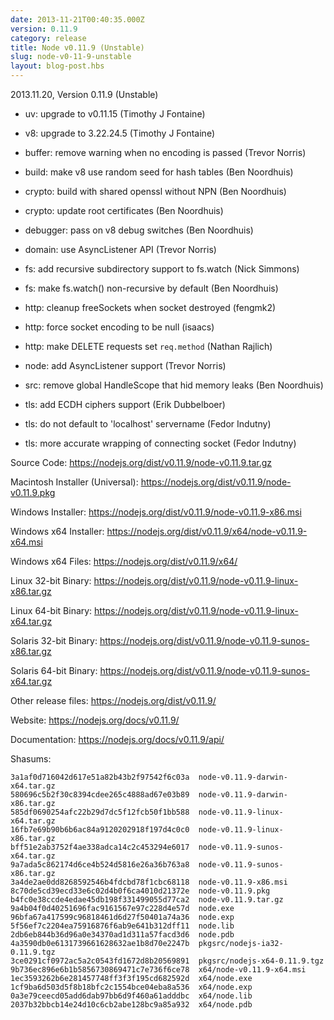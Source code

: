 ```yaml
---
date: 2013-11-21T00:40:35.000Z
version: 0.11.9
category: release
title: Node v0.11.9 (Unstable)
slug: node-v0-11-9-unstable
layout: blog-post.hbs
---
```


2013.11.20, Version 0.11.9 (Unstable)

- uv: upgrade to v0.11.15 (Timothy J Fontaine)

- v8: upgrade to 3.22.24.5 (Timothy J Fontaine)

- buffer: remove warning when no encoding is passed (Trevor Norris)

- build: make v8 use random seed for hash tables (Ben Noordhuis)

- crypto: build with shared openssl without NPN (Ben Noordhuis)

- crypto: update root certificates (Ben Noordhuis)

- debugger: pass on v8 debug switches (Ben Noordhuis)

- domain: use AsyncListener API (Trevor Norris)

- fs: add recursive subdirectory support to fs.watch (Nick Simmons)

- fs: make fs.watch() non-recursive by default (Ben Noordhuis)

- http: cleanup freeSockets when socket destroyed (fengmk2)

- http: force socket encoding to be null (isaacs)

- http: make DELETE requests set `req.method` (Nathan Rajlich)

- node: add AsyncListener support (Trevor Norris)

- src: remove global HandleScope that hid memory leaks (Ben Noordhuis)

- tls: add ECDH ciphers support (Erik Dubbelboer)

- tls: do not default to 'localhost' servername (Fedor Indutny)

- tls: more accurate wrapping of connecting socket (Fedor Indutny)

Source Code: https://nodejs.org/dist/v0.11.9/node-v0.11.9.tar.gz

Macintosh Installer (Universal): https://nodejs.org/dist/v0.11.9/node-v0.11.9.pkg

Windows Installer: https://nodejs.org/dist/v0.11.9/node-v0.11.9-x86.msi

Windows x64 Installer: https://nodejs.org/dist/v0.11.9/x64/node-v0.11.9-x64.msi

Windows x64 Files: https://nodejs.org/dist/v0.11.9/x64/

Linux 32-bit Binary: https://nodejs.org/dist/v0.11.9/node-v0.11.9-linux-x86.tar.gz

Linux 64-bit Binary: https://nodejs.org/dist/v0.11.9/node-v0.11.9-linux-x64.tar.gz

Solaris 32-bit Binary: https://nodejs.org/dist/v0.11.9/node-v0.11.9-sunos-x86.tar.gz

Solaris 64-bit Binary: https://nodejs.org/dist/v0.11.9/node-v0.11.9-sunos-x64.tar.gz

Other release files: https://nodejs.org/dist/v0.11.9/

Website: https://nodejs.org/docs/v0.11.9/

Documentation: https://nodejs.org/docs/v0.11.9/api/

Shasums:

```
3a1af0d716042d617e51a82b43b2f97542f6c03a  node-v0.11.9-darwin-x64.tar.gz
580696c5b2f30c8394cdee265c4888ad67e03b89  node-v0.11.9-darwin-x86.tar.gz
585df0690254afc22b29d7dc5f12fcb50f1bb588  node-v0.11.9-linux-x64.tar.gz
16fb7e69b90b6b6ac84a9120202918f197d4c0c0  node-v0.11.9-linux-x86.tar.gz
bff51e2ab3752f4ae338adca14c2c453294e6017  node-v0.11.9-sunos-x64.tar.gz
9a7ada5c862174d6ce4b524d5816e26a36b763a8  node-v0.11.9-sunos-x86.tar.gz
3a4de2ae0dd8268592546b4fdcbd78f1cbc68118  node-v0.11.9-x86.msi
8c70de5cd39ecd33e6c02d4b0f6ca4010d21372e  node-v0.11.9.pkg
b4fc0e38ccde4edae45db198f331499055d77ca2  node-v0.11.9.tar.gz
9a4b04f0d40251696fac9161567e97c228d4e57d  node.exe
96bfa67a417599c96818461d6d27f50401a74a36  node.exp
5f56ef7c2204ea75916876f6ab9e641b312dff11  node.lib
2db6eb844b36d96a0e34370ad1d311a57facd3d6  node.pdb
4a3590db0e6131739661628632ae1b8d70e2247b  pkgsrc/nodejs-ia32-0.11.9.tgz
3ce0291cf0972ac5a2c0543fd1672d8b20569891  pkgsrc/nodejs-x64-0.11.9.tgz
9b736ec896e6b1b5856730869471c7e736f6ce78  x64/node-v0.11.9-x64.msi
1ec3593262b6e281457748ff3f3f195cd682592d  x64/node.exe
1cf9ba6d503d5f8b18bfc2c1554bce04eba8a536  x64/node.exp
0a3e79ceecd05add6dab97bb6d9f460a61adddbc  x64/node.lib
2037b32bbcb14e24d10c6cb2abe128bc9a85a932  x64/node.pdb
```
